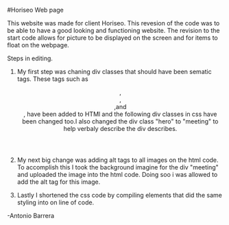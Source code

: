 #Horiseo Web page

This website was made for client Horiseo. This revesion of the code was to be able to have a good looking and functioning website. The revision to the start code allows for picture to be displayed on the screen and for items to float on the webpage. 


Steps in editing.
1. My first step was chaning div classes that should have been sematic tags. These tags such as <header>, <section>,<aside>,and <footer>, have been added to HTMl and the following div classes in css have been changed too.I also changed the div class "hero" to "meeting" to help verbaly describe the div describes.

2. My next big change was adding alt tags to all images on the html code. To accomplish this I took the background imagine for the div "meeting" and uploaded the image into the html code. Doing soo i was allowed to add the alt tag for this image. 

3. Lastly I shortened the css code by compiling elements that did the same styling into on line of code. 


-Antonio Barrera 